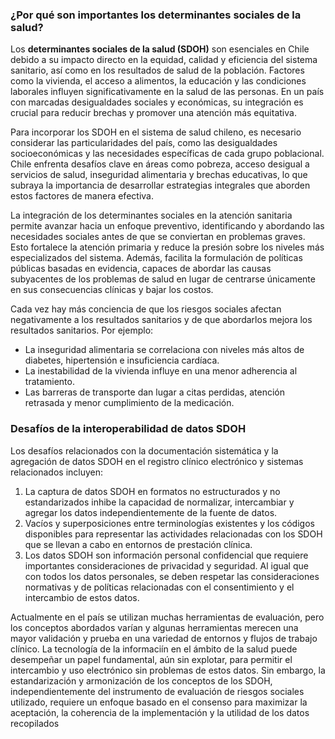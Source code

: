 ### ¿Por qué son importantes los determinantes sociales de la salud?

Los **determinantes sociales de la salud (SDOH)** son esenciales en Chile debido a su impacto directo en la equidad, calidad y eficiencia del sistema sanitario, así como en los resultados de salud de la población. Factores como la vivienda, el acceso a alimentos, la educación y las condiciones laborales influyen significativamente en la salud de las personas. En un país con marcadas desigualdades sociales y económicas, su integración es crucial para reducir brechas y promover una atención más equitativa.

Para incorporar los SDOH en el sistema de salud chileno, es necesario considerar las particularidades del país, como las desigualdades socioeconómicas y las necesidades específicas de cada grupo poblacional. Chile enfrenta desafíos clave en áreas como pobreza, acceso desigual a servicios de salud, inseguridad alimentaria y brechas educativas, lo que subraya la importancia de desarrollar estrategias integrales que aborden estos factores de manera efectiva. 

La integración de los determinantes sociales en la atención sanitaria permite avanzar hacia un enfoque preventivo, identificando y abordando las necesidades sociales antes de que se conviertan en problemas graves. Esto fortalece la atención primaria y reduce la presión sobre los niveles más especializados del sistema. Además, facilita la formulación de políticas públicas basadas en evidencia, capaces de abordar las causas subyacentes de los problemas de salud en lugar de centrarse únicamente en sus consecuencias clínicas y bajar los costos.

Cada vez hay más conciencia de que los riesgos sociales afectan negativamente a los resultados sanitarios y de que abordarlos mejora los resultados sanitarios. Por ejemplo:
* La inseguridad alimentaria se correlaciona con niveles más altos de diabetes, hipertensión e insuficiencia cardíaca.
* La inestabilidad de la vivienda influye en una menor adherencia al tratamiento.
* Las barreras de transporte dan lugar a citas perdidas, atención retrasada y menor cumplimiento de la medicación.

### Desafíos de la interoperabilidad de datos SDOH

Los desafíos relacionados con la documentación sistemática y la agregación de datos SDOH en el registro clínico electrónico y sistemas relacionados incluyen: 

1.	La captura de datos SDOH en formatos no estructurados y no estandarizados inhibe la capacidad de normalizar, intercambiar y agregar los datos independientemente de la fuente de datos.
2.  Vacíos y superposiciones entre terminologías existentes y los códigos disponibles para representar las actividades relacionadas con los SDOH que se llevan a cabo en entornos de prestación clínica. 
3.  Los datos SDOH son información personal confidencial que requiere importantes consideraciones de privacidad y seguridad. Al igual que con todos los datos personales, se deben respetar las consideraciones normativas y de políticas relacionadas con el consentimiento y el intercambio de estos datos. 

Actualmente en el país se utilizan muchas herramientas de evaluación, pero los conceptos abordados varían y algunas herramientas merecen una mayor validación y prueba en una variedad de entornos y flujos de trabajo clínico. La tecnología de la informaciín en el ámbito de la salud puede desempeñar un papel fundamental, aún sin explotar, para permitir el intercambio y uso electrónico sin problemas de estos datos. Sin embargo, la estandarización y armonización de los conceptos de los SDOH, independientemente del instrumento de evaluación de riesgos sociales utilizado, requiere un enfoque basado en el consenso para maximizar la aceptación, la coherencia de la implementación y la utilidad de los datos recopilados 
